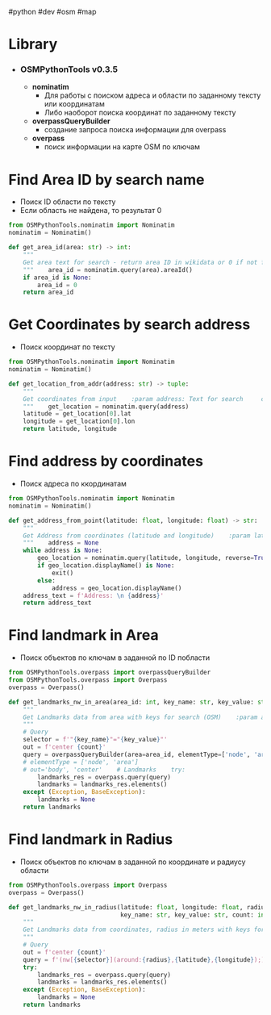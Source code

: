 #python #dev #osm #map

# Library
- ### OSMPythonTools v0.3.5
	- **nominatim**
		- Для работы с поиском адреса и области по заданному тексту или координатам
		- Либо наоборот поиска координат по заданному тексту
	- **overpassQueryBuilder**
		- создание запроса поиска информации для overpass
	- **overpass**
		- поиск информации на карте OSM по ключам

# Find Area ID by search name
- Поиск ID области по тексту
- Если область не найдена, то результат 0
```python
from OSMPythonTools.nominatim import Nominatim  
nominatim = Nominatim()

def get_area_id(area: str) -> int:  
    """  
    Get area text for search - return area ID in wikidata or 0 if not found    :param area: area text for search    :return: area ID in wikidata  
    """    area_id = nominatim.query(area).areaId()  
    if area_id is None:  
        area_id = 0  
    return area_id
```

# Get Coordinates by search address
- Поиск координат по тексту
```python
from OSMPythonTools.nominatim import Nominatim  
nominatim = Nominatim()

def get_location_from_addr(address: str) -> tuple:  
    """  
    Get coordinates from input    :param address: Text for search     coordinates    :return: latitude and longitude  
    """    get_location = nominatim.query(address)  
    latitude = get_location[0].lat  
    longitude = get_location[0].lon  
    return latitude, longitude
```

# Find address by coordinates
- Поиск адреса по ккординатам
```python
from OSMPythonTools.nominatim import Nominatim
nominatim = Nominatim()

def get_address_from_point(latitude: float, longitude: float) -> str:  
    """  
    Get Address from coordinates (latitude and longitude)    :param latitude: coordinate that specifies the north–south position Float    :param longitude: coordinate that specifies the east–west position Float    :return: Text with address  
    """    address = None  
    while address is None:  
        geo_location = nominatim.query(latitude, longitude, reverse=True)  
        if geo_location.displayName() is None:  
            exit()  
        else:  
            address = geo_location.displayName()  
    address_text = f'Address: \n {address}'  
    return address_text
```

# Find landmark in Area
- Поиск объектов по ключам в заданной по ID побласти
```python
from OSMPythonTools.overpass import overpassQueryBuilder  
from OSMPythonTools.overpass import Overpass  
overpass = Overpass()

def get_landmarks_nw_in_area(area_id: int, key_name: str, key_value: str, count: int) -> tuple:  
    """  
    Get Landmarks data from area with keys for search (OSM)    :param area_id: ID of area, get by nominatim    :param key_name: key name in OSM api    :param key_value: key value in OSM api    :param count: limit elements    :return: Landmarks data  
    """
    # Query  
    selector = f'"{key_name}"="{key_value}"'  
    out = f'center {count}'  
    query = overpassQueryBuilder(area=area_id, elementType=['node', 'area'], selector=selector, out=out)  
    # elementType = ['node', 'area']  
    # out='body', 'center'    # Landmarks    try:  
        landmarks_res = overpass.query(query)  
        landmarks = landmarks_res.elements()  
    except (Exception, BaseException):  
        landmarks = None  
    return landmarks
```

# Find landmark in Radius
- Поиск объектов по ключам в заданной по координате и радиусу области
```python
from OSMPythonTools.overpass import Overpass  
overpass = Overpass()

def get_landmarks_nw_in_radius(latitude: float, longitude: float, radius: int,  
                               key_name: str, key_value: str, count: int) -> tuple:  
    """  
    Get Landmarks data from coordinates, radius in meters with keys for search (OSM)    :param latitude: latitude    :param longitude: longitude    :param radius: radius search in meters    :param key_name: key name in OSM api    :param key_value: key value in OSM api    :param count: limit elements    :return: Landmarks data  
    """  
    # Query
    out = f'center {count}'  
    query = f'(nw[{selector}](around:{radius},{latitude},{longitude}););out {out};'  
    try:  
        landmarks_res = overpass.query(query)  
        landmarks = landmarks_res.elements()  
    except (Exception, BaseException):  
        landmarks = None  
    return landmarks
```